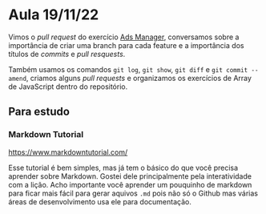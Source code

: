 # Aula 19/11/22

Vimos o *pull request* do exercício [Ads Manager](https://github.com/parkejunior/yara-coding/issues/3), conversamos sobre a importância de criar uma branch para cada feature e a importância dos títulos de *commits* e *pull resquests*. 

Também usamos os comandos `git log`, `git show`, `git diff` e `git commit --amend`, criamos alguns *pull requests* e organizamos os exercícios de Array de JavaScript dentro do repositório.

## Para estudo

### Markdown Tutorial 
https://www.markdowntutorial.com/

Esse tutorial é bem simples, mas já tem o básico do que você precisa aprender sobre Markdown. Gostei dele principalmente pela interatividade com a lição. Acho importante você aprender um pouquinho de markdown para ficar mais fácil para gerar aquivos `.md` pois não só o Github mas várias áreas de desenvolvimento usa ele para documentação.